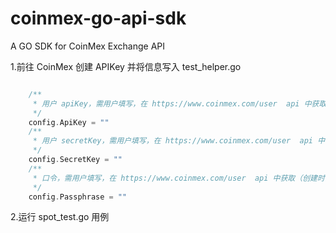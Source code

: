 # coinmex-go-api-sdk
A GO SDK for CoinMex Exchange API

1.前往 CoinMex 创建 APIKey 并将信息写入 test_helper.go

```go

    /**
     * 用户 apiKey，需用户填写，在 https://www.coinmex.com/user  api 中获取
     */
    config.ApiKey = ""
    /**
     * 用户 secretKey，需用户填写，在 https://www.coinmex.com/user  api 中获取
     */
    config.SecretKey = ""
    /**
     * 口令，需用户填写，在 https://www.coinmex.com/user  api 中获取（创建时由用户设定）
     */
    config.Passphrase = ""
```

2.运行 spot_test.go 用例
